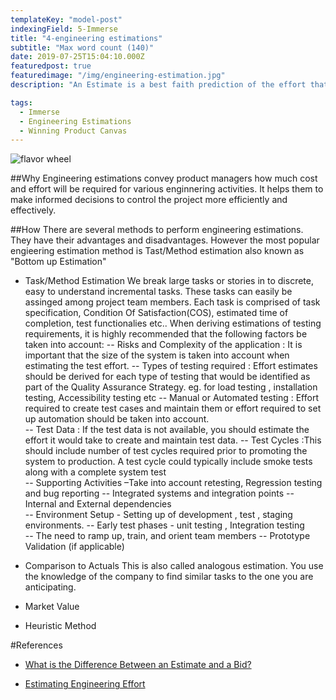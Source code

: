 ```yaml
---
templateKey: "model-post"
indexingField: 5-Immerse
title: "4-engineering estimations"
subtitle: "Max word count (140)"
date: 2019-07-25T15:04:10.000Z
featuredpost: true
featuredimage: "/img/engineering-estimation.jpg"
description: "An Estimate is a best faith prediction of the effort that will be expended to perform a task.  It has tolerance and distribution, and may depend on other factors beyond the estimators control.  An Estimate is the opinion of a professional"

tags:
  - Immerse
  - Engineering Estimations
  - Winning Product Canvas
---
```


![flavor wheel](/img/engineering-estimation.jpg)

##Why
Engineering estimations convey product managers how much cost and effort will be required for various enginnering activities. It helps them to make informed decisions to control the project more efficiently and effectively.

##How
There are several methods to perform engineering estimations. They have their advantages and disadvantages. However the most popular engieering estimation method is Tast/Method estimation also known as "Bottom up Estimation"

- Task/Method Estimation
  We break large tasks or stories in to discrete, easy to understand incremental tasks. These tasks can easily be assinged among project team members. Each task is comprised of task specification, Condition Of Satisfaction(COS), estimated time of completion, test functionalies etc..
  When deriving estimations of testing requirements, it is highly recommended that the following factors be taken into account:
  -- Risks and Complexity of the application : It is important that the size of the system is taken into account when estimating the test effort. 
-- Types of testing required : Effort estimates should be derived for each type of testing that would be identified as part of the Quality Assurance Strategy. eg. for load testing , installation testing, Accessibility testing etc 
-- Manual or Automated testing : Effort required to create test cases and maintain them or effort required to set up automation should be taken into account.  
-- Test Data : If the test data is not available, you should estimate the effort it would take to create and maintain test data. 
-- Test Cycles :This should include number of test cycles required prior to promoting the system to production.  A test cycle could typically include smoke tests along with a complete system test    
-- Supporting Activities –Take into account retesting, Regression testing and bug reporting 
-- Integrated systems and integration points 
-- Internal and External dependencies  
-- Environment Setup - Setting up of development , test , staging environments. 
-- Early test phases - unit testing , Integration testing  
-- The need to ramp up, train, and orient team members 
-- Prototype Validation (if applicable) 

- Comparison to Actuals
  This is also called analogous estimation. You use the knowledge of the company to find similar tasks to the one you are anticipating.

- Market Value

- Heuristic Method

#References

- [What is the Difference Between an Estimate and a Bid?](https://sites.google.com/site/mullsengineeringmanagement/articles/three-methods-of-engineering-estimation/estimate-vs-bid)

- [Estimating Engineering Effort ](https://sites.google.com/site/mullsengineeringmanagement/articles/three-methods-of-engineering-estimation)
